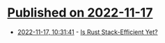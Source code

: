 # [Published on 2022-11-17](index.md)

* [2022-11-17, 10:31:41](https://news.ycombinator.com/item?id=33637092) - [Is Rust Stack-Efficient Yet?](https://arewestackefficientyet.com/)
